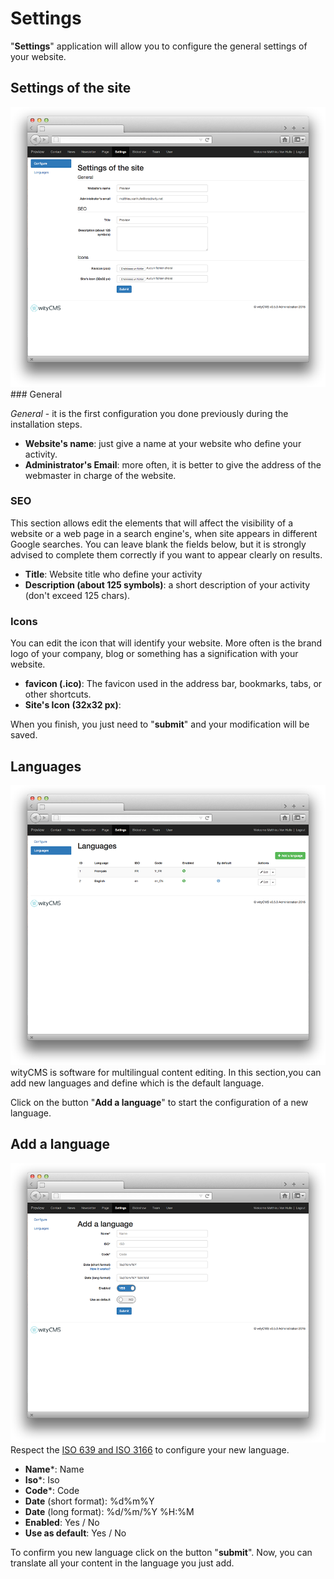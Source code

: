 # Settings

"**Settings**" application will allow you to configure the general settings of your website.

## Settings of the site

![](settings-01.png)
### General

*General* - it is the first configuration you done previously during the installation steps.

* **Website's name**: just give a name at your website who define your activity.
* **Administrator's Email**: more often, it is better to give the address of the webmaster in charge of the website.

### SEO

This section allows edit the elements that will affect the visibility of a website or a web page in a search engine's, when site appears in different Google searches. You can leave blank the fields below, but it is strongly advised to complete them correctly if you want to appear clearly on results.

* **Title**: Website title who define your activity
* **Description (about 125 symbols)**: a short description of your activity (don't exceed 125 chars).

### Icons

You can edit the icon that will identify your website. More often is the brand logo of your company, blog or something has a signification with your website.

* **favicon (.ico)**: The favicon used in the address bar, bookmarks, tabs, or other shortcuts.
* **Site's Icon (32x32 px)**:

When you finish, you just need to "**submit**" and your modification will be saved. 

## Languages

![](settings-02.png)
wityCMS is software for multilingual content editing. 
In this section,you can add new languages and define which is the default language.

Click on the button "**Add a language**" to start the configuration of a new language.

## Add a language

![](settings-03.png)
Respect the [ISO 639 and ISO 3166](http://www.localeplanet.com/icu/) to configure your new language.

* **Name***:  Name
* **Iso***: Iso
* **Code***: Code
* **Date** (short format): %d%m%Y
* **Date** (long format): %d/%m/%Y %H:%M
* **Enabled**: Yes / No
* **Use as default**: Yes / No

To confirm you new language click on the button "**submit**".
Now, you can translate all your content in the language you just add.